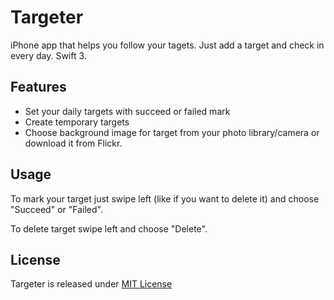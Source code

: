 # Targeter

iPhone app that helps you follow your tagets. Just add a target and check in every day. Swift 3.

## Features

* Set your daily targets with succeed or failed mark
* Create temporary targets
* Choose background image for target from your photo library/camera or download it from Flickr.

## Usage

To mark your target just swipe left (like if you want to delete it) and choose "Succeed" or "Failed".

To delete target swipe left and choose "Delete".


## License

Targeter is released under [MIT License](https://opensource.org/licenses/MIT)
